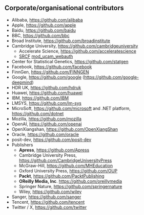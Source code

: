 ## Corporate/organisational contributors

  * Alibaba, <https://github.com/alibaba>
  * Apple, <https://github.com/apple>
  * Baidu, <https://github.com/baidu>
  * BBC, <https://github.com/bbc>
  * Broad Institute, <https://github.com/broadinstitute>
  * Cambridge University, <https://github.com/cambridgeuniversity>
    - Accelerate Science, <https://github.com/acceleratescience>
    - [SRCF](https://github.com/SRCF/) [mod_ucam_webauth](https://docs.srcf.net/reference/web-hosting/raven-authentication/)
  * Center for Statistical Genetics, <https://github.com/statgen>
  * Facebook, <https://github.com/facebook>
  * FinnGen, <https://github.com/FINNGEN>
  * Google, <https://github.com/google> (<https://github.com/google-deepmind>)
  * HDR UK, <https://github.com/hdruk>
  * Huawei, <https://github.com/huawei>
  * IBM, <https://github.com/IBM>
  * LMSYS, <https://github.com/lm-sys>
  * MicroSoft, <https://github.com/microsoft> and .NET platform, <https://github.com/dotnet>
  * Mozilla, <https://github.com/mozilla>
  * OpenAI, <https://github.com/openai>
  * OpenXiangshan, <https://github.com/OpenXiangShan>
  * Oracle, <https://github.com/oracle>
  * posit-dev, <https://github.com/posit-dev>
  * Publishers
    - **Apress**, <https://github.com/Apress>
    - Cambridge University Press, <https://github.com/CambridgeUniversityPress>
    - McGraw-Hill, <https://github.com/MHEducation>
    - Oxford University Press, <https://github.com/OUP>
    - **Packt**, <https://github.com/PacktPublishing>
    - **OReilly Media, Inc**. <https://github.com/oreillymedia>
    - Springer Nature, <https://github.com/springernature>
    - Wiley, <https://github.com/wiley>
  * Sanger, <https://github.com/sanger>
  * Tencent, <https://github.com/tencent>
  * Twitter / X, <https://github.com/twitter>

